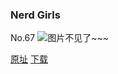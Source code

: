 ### Nerd Girls
No.67
![图片不见了~~~](https://imgs.xkcd.com/comics/nerd_girls.jpg)

[原址](https://xkcd.com//67) [下载](https://imgs.xkcd.com/comics/nerd_girls.jpg)

